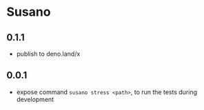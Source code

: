 # Susano

## 0.1.1
- publish to deno.land/x
## 0.0.1

- expose command `susano stress <path>`, to run the tests during development

